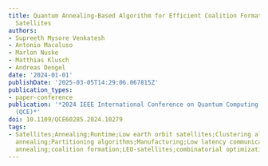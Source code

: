 ```yaml
---
title: Quantum Annealing-Based Algorithm for Efficient Coalition Formation Among LEO
  Satellites
authors:
- Supreeth Mysore Venkatesh
- Antonio Macaluso
- Marlon Nuske
- Matthias Klusch
- Andreas Dengel
date: '2024-01-01'
publishDate: '2025-03-05T14:29:06.067815Z'
publication_types:
- paper-conference
publication: '*2024 IEEE International Conference on Quantum Computing and Engineering
  (QCE)*'
doi: 10.1109/QCE60285.2024.10279
tags:
- Satellites;Annealing;Runtime;Low earth orbit satellites;Clustering algorithms;Quantum
  annealing;Partitioning algorithms;Manufacturing;Low latency communication;Optimization;Quantum
  annealing;coalition formation;LEO-satellites;combinatorial optimization
---
```

